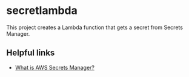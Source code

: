 # secretlambda

This project creates a Lambda function that gets a secret from Secrets Manager.

## Helpful links

- [What is AWS Secrets Manager?][1]

[1]: https://docs.aws.amazon.com/secretsmanager/latest/userguide/intro.html